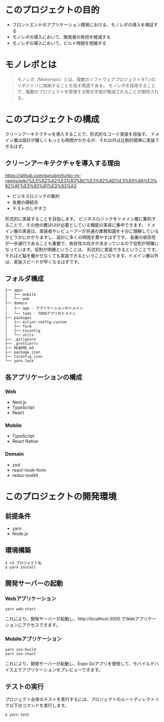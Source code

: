 # このプロジェクトの目的

- フロントエンドのアプリケーション開発における、モノレポの導入を検証する
- モノレポの導入において、開発者の負担を軽減する
- モノレポの導入において、ビルド時間を短縮する

# モノレポとは

> モノレポ（Monorepo）とは、複数のソフトウェアプロジェクトを1つのリポジトリに格納することを指す用語である。
> モノレポを採用することで、複数のプロジェクトを管理する際の手間が軽減されることが期待される。

# このプロジェクトの構成

クリーンアーキテクチャを導入することで、形式的なコード実装を目指す。
ドメイン層は設計が難しくもっとも時間がかかるが、それ以外は比較的簡単に実装できるはず。

## クリーンアーキテクチャを導入する理由
https://github.com/gunubin/turbo-rn-nextjs/wiki/%E3%82%A2%E3%83%BC%E3%82%AD%E3%83%86%E3%82%AF%E3%83%81%E3%83%A3

- ビジネスロジックの集約
- 各層の疎結合
- テストのしやすさ

形式的に実装することを目指します。
ビジネスロジックをドメイン層に集約することで、その他の層はUIが必要としている機能の実装に集中できます。
ドメイン層の実装は、実装者やレビューアーが共通の業務知識を十分に理解しているかどうかにかかりますし、設計に多くの時間を費やすはずです。
各層の依存性が一歩通行であることも重要で、依存性の向きが決まっているので役割が明確になっています。役割が明確ということは、 形式的に実装できるということです。それほど脳を働かせなくても実装できるということになります。ドメイン層以外は、実装スピードが早くなるはずです。

## フォルダ構成

```
├── apps
│   ├── mobile
│   └── web
├── domain 
│   ├── app - アプリケーションのドメイン
│   └── todo - TODOアプリのドメイン
├── packages
│   ├── eslint-config-custom
│   ├── form
│   ├── tsconfig
│   └── utils
├── .gitignore
├── .prettierrc
├── README.md
├── package.json
├── tsconfig.json
└── yarn.lock
```

## 各アプリケーションの構成

### Web

- Next.js
- TypeScript
- React

### Mobile

- TypeScript
- React Native
 
### Domain

- zod
- react-hook-form
- redux-toolkit

# このプロジェクトの開発環境

## 前提条件

- yarn
- Node.js

## 環境構築

```shell
$ cd プロジェクト名
$ yarn install
```

## 開発サーバーの起動

### Webアプリケーション

```shell
yarn web:start
```
これにより、開発サーバーが起動し、http://localhost:3000 でWebアプリケーションにアクセスできます。

### Mobileアプリケーション
```shell
yarn ios:build
yarn ios:start
```
これにより、開発サーバーが起動し、Expo Goアプリを使用して、モバイルデバイス上でアプリケーションをプレビューできます。

## テストの実行
プロジェクト全体のテストを実行するには、プロジェクトのルートディレクトリで以下のコマンドを実行します。

```shell
$ yarn test
```

